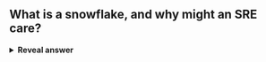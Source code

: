 ## What is a snowflake, and why might an SRE care?
<details>
<summary><b>Reveal answer</b></summary>
Snowflake, a production server ran via:<br>- Manual config tweaks via command line<br><br>An SRE cares about snowflakes because:<br>- They are hard to reproduce<br>- They are hard to debug
</details>

